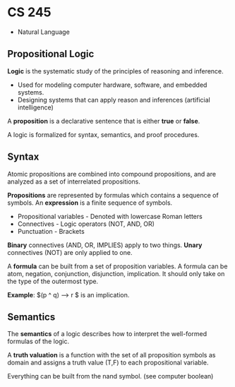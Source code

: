 # CS 245

- Natural Language

## Propositional Logic
**Logic** is the systematic study of the principles of reasoning and inference.
- Used for modeling computer hardware, software, and embedded systems.
- Designing systems that can apply reason and inferences (artificial intelligence)

A **proposition** is a declarative sentence that is either **true** or **false**.

A logic is formalized for syntax, semantics, and proof procedures.

## Syntax
Atomic propositions are combined into compound propositions, and are analyzed as a set of interrelated propositions.

**Propositions** are represented by formulas which contains a sequence of symbols. An **expression** is a finite sequence of symbols.
- Propositional variables - Denoted with lowercase Roman letters
- Connectives - Logic operators (NOT, AND, OR)
- Punctuation - Brackets

**Binary** connectives (AND, OR, IMPLIES) apply to two things.
**Unary** connectives (NOT) are only applied to one.

A **formula** can be built from a set of proposition variables.
A formula can be atom, negation, conjunction, disjunction, implication. It should only take on the type of the outermost type.

**Example**:
$(p ^ q) --> r $ is an implication.

## Semantics
The **semantics** of a logic describes how to interpret the well-formed formulas of the logic.

A **truth valuation** is a function with the set of all proposition symbols as domain and assigns a truth value (T,F) to each propositional variable.

Everything  can be built from the nand symbol. (see computer boolean)

